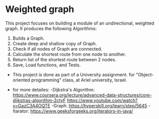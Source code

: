 # Weighted graph
This project focuses on building a module of an undirectional, weighted graph.
It produces the following Algorithms:
1) Builds a Graph.
2) Create deep and shallow copy of Graph.
3) Check if all nodes of Graph are connected.
4) Calculate the shortest route from one node to another.
5) Return list of the shortest route between 2 nodes.
6) Save, Load functions, and Tests. 

* This project is done as part of a University assignment. for "Object-oriented programming" 
class, at Ariel university, Israel.

* for more detailes:
-Dijkstra's Algorithm: https://www.coursera.org/lecture/advanced-data-structures/core-dijkstras-algorithm-2ctyF
    https://www.youtube.com/watch?v=GazC3A4OQTE
-Graph: https://hyperskill.org/learn/step/5645
-Itarator: https://www.geeksforgeeks.org/iterators-in-java/
